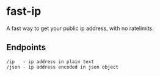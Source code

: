 # fast-ip
A fast way to get your public ip address, with no ratelimits.

## Endpoints
```
/ip   - ip address in plain text
/json - ip address encoded in json object
```
